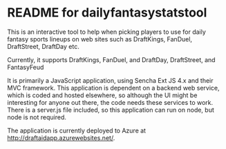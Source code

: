 # README for dailyfantasystatstool
This is an interactive tool to help when picking players to use for daily fantasy sports lineups on web sites
such as DraftKings, FanDuel, DraftStreet, DraftDay etc. 

Currently, it supports DraftKings, FanDuel, and DraftDay, DraftStreet, and FantasyFeud

It is primarily a JavaScript application, using Sencha Ext JS 4.x and their MVC framework.
This application is dependent on a backend web service, which is coded and hosted elsewhere, 
so although the UI might be interesting for anyone out there, the code needs these services to work.
There is a server.js file included, so this application can run on node, but node is not required.

The application is currently deployed to Azure at http://draftaidapp.azurewebsites.net/. 
